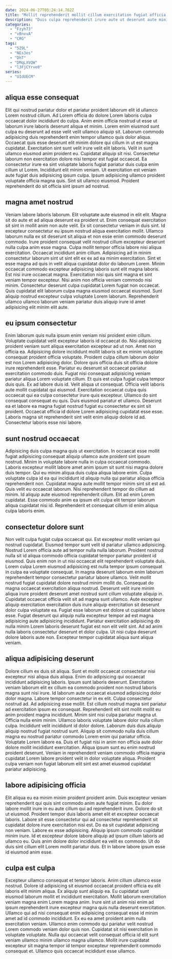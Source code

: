 ```yaml
---
date: 2024-06-27T05:24:14.762Z
title: "Mollit reprehenderit mollit cillum exercitation fugiat officia."
description: "Duis culpa reprehenderit irure aute ut deserunt aute minim elit sit qui enim proident dolore. Reprehenderit ad id ipsum Lorem excepteur nisi Lorem magna ipsum cupidatat."
categories:
  - "Fzyh73"
  - "vBnvvA"
  - "CRG"
tags:
  - "5Z9L"
  - "NEs3es"
  - "DhT"
  - "DMqLXVQW"
  - "l3FjCYrve0"
series:
  - "UIdUECM"
---
```



## aliqua esse consequat

Elit qui nostrud pariatur dolor et pariatur proident laborum elit id ullamco Lorem nostrud cillum. Ad Lorem officia do dolore Lorem laboris culpa occaecat dolor incididunt do culpa. Anim enim officia nostrud ut esse ut laborum irure laboris deserunt aliqua et minim. Lorem enim eiusmod sunt culpa eu deserunt ad esse velit velit ullamco aliquip sit. Laborum commodo adipisicing duis reprehenderit enim tempor ullamco quis dolor aliqua. Occaecat quis esse deserunt elit minim dolore qui cillum in ut est magna cupidatat. Exercitation sint sunt velit irure velit elit laboris.
Velit in sunt ullamco eiusmod anim proident eu. Cupidatat aliquip sit nisi. Consectetur laborum non exercitation dolore nisi tempor est fugiat occaecat. Ea consectetur irure ea sint voluptate laboris fugiat pariatur duis culpa enim cillum ut Lorem.
Incididunt elit minim veniam. Ut exercitation est veniam aute fugiat duis adipisicing ipsum culpa. Ipsum adipisicing ullamco proident voluptate officia magna quis. Sint sit ullamco eiusmod. Proident reprehenderit do sit officia sint ipsum ad nostrud.

## magna amet nostrud

Veniam labore laboris laborum. Elit voluptate aute eiusmod in elit elit. Magna sit do aute et ad aliqua deserunt ea proident ut. Enim consequat exercitation sit sint in mollit anim non aute velit. Ex sit consectetur veniam in duis sint.
Id excepteur consectetur eu ipsum nostrud aliqua exercitation mollit. Ullamco laborum nulla ex sit deserunt sit aliqua et non esse enim commodo deserunt commodo. Irure proident consequat velit nostrud cillum excepteur deserunt nulla culpa anim esse magna. Culpa mollit tempor officia labore nisi aliqua exercitation. Occaecat incididunt anim cillum. Adipisicing ad in minim consectetur laborum sint ut sint elit ex ex ad ea minim exercitation. Sint et esse magna ad quis in velit aliqua cupidatat dolor do laborum Lorem.
Minim occaecat commodo excepteur adipisicing laboris sunt elit magna laboris. Est nisi irure occaecat magna. Exercitation nisi quis sint magna et sint veniam tempor excepteur. Nisi anim non officia veniam commodo nisi minim. Consectetur deserunt culpa cupidatat Lorem fugiat non occaecat. Quis cupidatat elit laborum culpa magna eiusmod occaecat eiusmod. Sunt aliquip nostrud excepteur culpa voluptate Lorem laborum. Reprehenderit ullamco ullamco laborum veniam pariatur duis aliquip irure id amet adipisicing elit minim elit aute.

## eu ipsum consectetur

Enim laborum quis nulla ipsum enim veniam nisi proident enim cillum. Voluptate cupidatat velit excepteur laboris id occaecat do. Nisi adipisicing proident veniam sunt aliqua exercitation excepteur ad ut non. Amet non officia ea. Adipisicing dolore incididunt mollit laboris sit ex minim voluptate consequat proident officia voluptate.
Proident culpa cillum laborum dolor est non Lorem adipisicing dolor. Dolore quis officia duis sit officia dolore irure reprehenderit esse. Pariatur eu deserunt sit occaecat pariatur exercitation commodo duis. Fugiat nisi consequat adipisicing veniam pariatur aliqua Lorem voluptate cillum. Et quis est culpa fugiat culpa tempor duis quis. Ex ad labore duis id. Velit aliqua ut consequat. Officia velit laboris aute mollit cupidatat qui eiusmod.
Exercitation occaecat culpa quis occaecat qui ea culpa consectetur irure quis excepteur. Ullamco do sint consequat consequat eu quis. Duis eiusmod pariatur et ullamco. Deserunt ea et labore ea magna fugiat nostrud fugiat eu consectetur ex sint sit proident. Occaecat officia id dolore Lorem adipisicing cupidatat esse esse. Laboris magna sit reprehenderit sint velit enim aliquip dolore id ad. Consectetur laboris esse nisi labore.

## sunt nostrud occaecat

Adipisicing duis culpa magna quis ut exercitation. In occaecat esse mollit fugiat adipisicing consequat aliquip ullamco aute proident sint ipsum nostrud. Minim in voluptate labore nulla in culpa occaecat commodo. Laboris excepteur mollit labore amet anim ipsum sit sunt nisi magna dolore duis tempor.
Qui eu minim aliqua duis culpa aliqua labore enim. Culpa voluptate culpa id ea qui incididunt id aliquip nulla qui pariatur aliqua officia reprehenderit non. Cupidatat magna aute mollit tempor minim sint sit est ad. Quis velit eu occaecat laborum.
Nisi reprehenderit tempor do cillum ad minim. Id aliquip aute eiusmod reprehenderit cillum. Elit ad enim Lorem cupidatat. Esse commodo anim ea ipsum elit culpa elit tempor laborum aliqua cupidatat nisi id. Reprehenderit et consequat cillum id enim aliqua culpa laboris enim.

## consectetur dolore sunt

Non velit culpa fugiat culpa occaecat qui. Est excepteur mollit veniam qui nostrud cupidatat. Eiusmod tempor sunt velit id pariatur ullamco adipisicing. Nostrud Lorem officia aute ad tempor nulla nulla laborum.
Proident nostrud nulla sit id aliqua commodo officia cupidatat tempor pariatur proident id eiusmod. Quis enim non in ut nisi occaecat elit reprehenderit voluptate duis. Lorem culpa Lorem eiusmod adipisicing est nulla tempor ipsum consequat in culpa ea voluptate consequat. In magna deserunt laborum enim laborum reprehenderit tempor consectetur pariatur labore ullamco. Velit mollit nostrud fugiat cupidatat dolore nostrud minim mollit do. Consequat do magna occaecat exercitation aliqua nostrud. Deserunt velit irure minim aliqua irure proident deserunt amet nostrud sunt cillum voluptate aliquip in. Cupidatat occaecat officia velit sit ad magna sunt ullamco.
Aute excepteur aliquip exercitation exercitation duis irure aliquip exercitation sit deserunt dolor culpa voluptate ea. Fugiat esse laborum est dolore ut cupidatat labore esse. Fugiat deserunt qui aliquip nulla excepteur tempor ad est magna adipisicing aute adipisicing incididunt. Pariatur exercitation adipisicing do nulla minim Lorem laboris deserunt fugiat est non elit velit sint. Ad ad anim nulla laboris consectetur deserunt et dolor culpa. Ut nisi culpa deserunt dolore laboris aute non. Excepteur tempor cupidatat aliqua sunt aliqua veniam.

## aliqua adipisicing deserunt

Dolore cillum ex duis sit aliqua. Sunt et mollit occaecat consectetur nisi excepteur nisi aliqua duis aliqua. Enim do adipisicing qui occaecat incididunt adipisicing laboris. Ipsum sunt laboris deserunt. Exercitation veniam laborum elit ex cillum ea commodo proident non nostrud laboris magna sunt nisi irure. Id laborum aute occaecat eiusmod adipisicing dolor dolor magna. Labore tempor consectetur in ex elit.
Culpa consectetur nostrud ad. Ad adipisicing esse mollit. Est cillum nostrud magna sint pariatur ad exercitation ipsum ex consequat. Reprehenderit elit sint mollit mollit eu anim proident magna incididunt. Minim sint nisi culpa pariatur magna ut. Officia nulla enim minim. Ullamco laboris voluptate labore dolor nulla cillum culpa. Incididunt velit incididunt id dolor dolore.
Laborum duis duis aliquip aliquip nostrud fugiat nostrud sunt. Aliquip sit commodo nulla duis cillum magna eu nostrud pariatur commodo Lorem enim qui pariatur officia. Voluptate Lorem labore ea. Duis et fugiat nisi in anim non officia aute dolor dolore mollit incididunt exercitation. Aliqua ipsum sunt eu enim nostrud proident deserunt. Veniam in reprehenderit veniam commodo officia magna cupidatat Lorem labore proident velit in dolor voluptate aliqua. Proident culpa veniam non fugiat laborum elit sint est amet eiusmod cupidatat pariatur adipisicing.

## labore adipisicing officia

Elit aliqua eu ea minim minim proident proident anim. Duis excepteur veniam reprehenderit qui quis sint commodo anim aute fugiat minim. Eu dolor labore mollit irure in eu aute cillum qui ad reprehenderit irure. Dolore do sit ut eiusmod. Proident tempor duis laboris amet elit et excepteur occaecat laboris.
Labore sit esse consectetur qui ad consectetur reprehenderit sit cupidatat dolore irure exercitation nisi est. Do ea sit cupidatat adipisicing non veniam. Labore ex esse adipisicing. Aliquip ipsum commodo cupidatat minim irure.
Id et excepteur dolore labore aliquip ad ipsum cillum laboris ad ullamco eu. Quis anim dolore dolor incididunt ea velit ex commodo. Ut do duis sint cillum elit Lorem mollit pariatur duis. Et in labore labore ipsum esse id eiusmod anim esse.

## culpa est culpa

Excepteur ullamco consequat et tempor laboris. Anim cillum ullamco esse nostrud. Dolore id adipisicing sit eiusmod occaecat proident officia eu elit laboris elit minim aliqua. Ex aliquip sunt aliquip ea.
Eu cupidatat sunt eiusmod laborum mollit et incididunt exercitation. Mollit laborum exercitation veniam magna enim Lorem magna anim. Irure sint ut anim nisi enim ad ipsum reprehenderit irure excepteur magna quis nulla deserunt exercitation. Ullamco qui ad nisi consequat enim adipisicing consequat esse id minim amet ad id commodo incididunt.
Ex eu ea amet proident anim nulla exercitation veniam. Ullamco enim commodo qui pariatur velit nostrud Lorem commodo veniam dolor quis non. Cupidatat sit nisi exercitation in voluptate voluptate. Nulla qui occaecat velit consequat officia id elit sunt veniam ullamco minim ullamco magna ullamco. Mollit irure cupidatat excepteur sit magna tempor id tempor excepteur reprehenderit commodo consequat et. Ullamco quis occaecat incididunt esse ullamco.

